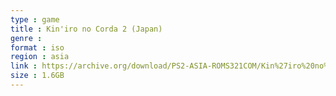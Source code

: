 ```yaml
---
type : game
title : Kin'iro no Corda 2 (Japan)
genre : 
format : iso
region : asia
link : https://archive.org/download/PS2-ASIA-ROMS321COM/Kin%27iro%20no%20Corda%202%20%28Japan%29.7z
size : 1.6GB
---
```

